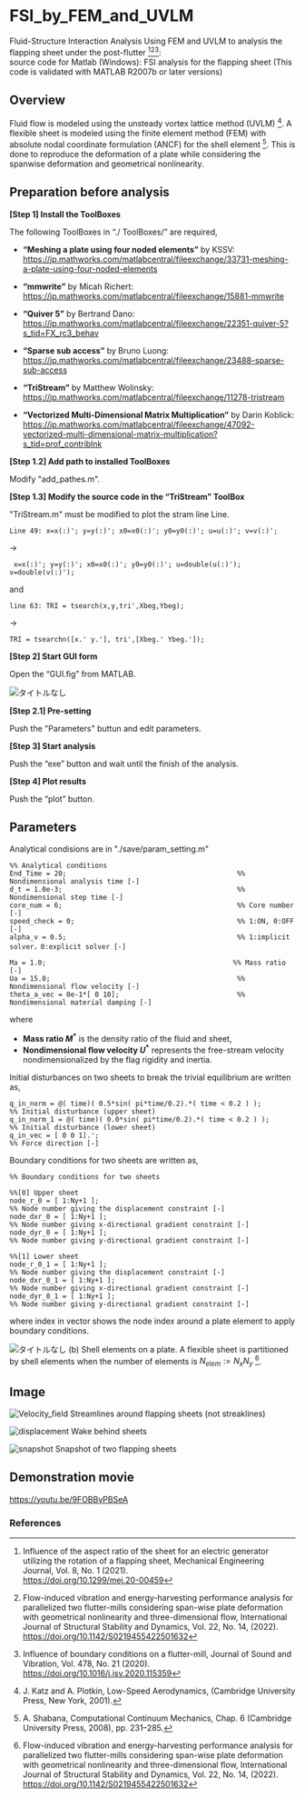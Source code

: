 # FSI_by_FEM_and_UVLM
Fluid-Structure Interaction Analysis Using FEM and UVLM to analysis the flapping sheet under the post-flutter [^1][^2][^3]:  
source code for Matlab (Windows): FSI analysis for the flapping sheet (This code is validated with MATLAB R2007b or later versions)

## Overview
Fluid flow is modeled using the unsteady vortex lattice method (UVLM) [^5]. A flexible sheet is modeled using the finite element method (FEM) with absolute nodal coordinate formulation (ANCF) for the shell element [^4]. This is done to reproduce the deformation of a plate while considering the spanwise deformation and geometrical nonlinearity.

## Preparation before analysis
__[Step 1] Install the ToolBoxes__

The following ToolBoxes in “./ ToolBoxes/” are required,
*	__“Meshing a plate using four noded elements”__ by KSSV:  
https://jp.mathworks.com/matlabcentral/fileexchange/33731-meshing-a-plate-using-four-noded-elements

*	__“mmwrite”__ by Micah Richert:  
https://jp.mathworks.com/matlabcentral/fileexchange/15881-mmwrite

*	__“Quiver 5”__ by Bertrand Dano:  
https://jp.mathworks.com/matlabcentral/fileexchange/22351-quiver-5?s_tid=FX_rc3_behav

*	__“Sparse sub access”__ by Bruno Luong:  
https://jp.mathworks.com/matlabcentral/fileexchange/23488-sparse-sub-access

*	__“TriStream”__ by Matthew Wolinsky:  
https://jp.mathworks.com/matlabcentral/fileexchange/11278-tristream

*	__“Vectorized Multi-Dimensional Matrix Multiplication”__ by Darin Koblick:  
https://jp.mathworks.com/matlabcentral/fileexchange/47092-vectorized-multi-dimensional-matrix-multiplication?s_tid=prof_contriblnk

__[Step 1.2] Add path to installed ToolBoxes__

Modify "add_pathes.m".

__[Step 1.3] Modify the source code in the “TriStream” ToolBox__

"TriStream.m" must be modified to plot the stram line Line.

````
Line 49: x=x(:)'; y=y(:)'; x0=x0(:)'; y0=y0(:)'; u=u(:)'; v=v(:)';
````
→
````
 x=x(:)'; y=y(:)'; x0=x0(:)'; y0=y0(:)'; u=double(u(:)'); v=double(v(:)');
````
and 
````
line 63: TRI = tsearch(x,y,tri',Xbeg,Ybeg);
````
→ 
````
TRI = tsearchn([x.' y.'], tri',[Xbeg.' Ybeg.']);
````

__[Step 2] Start GUI form__

Open the “GUI.fig” from MATLAB.

![タイトルなし](https://user-images.githubusercontent.com/114337358/192756887-25b36670-8faa-423f-b535-63a536ced8c8.png)

__[Step 2.1] Pre-setting__

Push the "Parameters" buttun and edit parameters.

__[Step 3] Start analysis__

Push the “exe” button and wait until the finish of the analysis.

__[Step 4] Plot results__

Push the “plot” button.


## Parameters

Analytical condisions are in "./save/param_setting.m"

````
%% Analytical conditions
End_Time = 20;                                          %% Nondimensional analysis time [-]
d_t = 1.0e-3;                                           %% Nondimensional step time [-]
core_num = 6;                                           %% Core number [-]
speed_check = 0;                                        %% 1:ON, 0:OFF [-]
alpha_v = 0.5;                                          %% 1:implicit solver，0:explicit solver [-]

Ma = 1.0;                                              %% Mass ratio [-]
Ua = 15.0;                                            	%% Nondimensional flow velocity [-]
theta_a_vec = 0e-1*[ 0 10];                           	%% Nondimensional material damping [-]
````
where

* __Mass ratio $M^*$__ is the density ratio of the fluid and sheet,
* __Nondimensional flow velocity $U^*$__ represents the free-stream velocity nondimensionalized by the flag rigidity and inertia.

 Initial disturbances on two sheets to break the trivial equilibrium are written as, 
````
q_in_norm = @( time)( 0.5*sin( pi*time/0.2).*( time < 0.2 ) );              %% Initial disturbance (upper sheet)
q_in_norm_1 = @( time)( 0.0*sin( pi*time/0.2).*( time < 0.2 ) );        	%% Initial disturbance (lower sheet)
q_in_vec = [ 0 0 1].';                                                      %% Force direction [-]  
````

Boundary conditions for two sheets are written as,
````
%% Boundary conditions for two sheets

%%[0] Upper sheet
node_r_0 = [ 1:Ny+1 ];                                                      %% Node number giving the displacement constraint [-]
node_dxr_0 = [ 1:Ny+1 ];                                                    %% Node number giving x-directional gradient constraint [-]
node_dyr_0 = [ 1:Ny+1 ];                                                    %% Node number giving y-directional gradient constraint [-]

%%[1] Lower sheet
node_r_0_1 = [ 1:Ny+1 ];                                                    %% Node number giving the displacement constraint [-]
node_dxr_0_1 = [ 1:Ny+1 ];                                                  %% Node number giving x-directional gradient constraint [-]
node_dyr_0_1 = [ 1:Ny+1 ];                                                  %% Node number giving y-directional gradient constraint [-]

````
where index in vector shows the node index around a plate element to apply boundary conditions.

![タイトルなし](https://user-images.githubusercontent.com/114337358/196866330-b2dec9e7-cacc-441a-9c69-da409bc73a81.png)
(b) Shell elements on a plate. A flexible sheet is partitioned by shell elements when the number of elements is $N_{elem} := N_x N_y$ [^2].


## Image

![Velocity_field](https://user-images.githubusercontent.com/114337358/192750314-cb1e90ff-6000-4cc9-8b85-8bcad371dddc.png)
Streamlines around flapping sheets (not streaklines)

![displacement](https://user-images.githubusercontent.com/114337358/195290706-db1c0575-f07e-4d27-9696-a1ede965fedd.png)
Wake behind sheets

![snapshot](https://user-images.githubusercontent.com/114337358/195290303-25102659-399d-45a3-b99a-e861bdb5a68e.png)
Snapshot of two flapping sheets

## Demonstration movie

https://youtu.be/9FOBByPBSeA

### References  
[^1]: Influence of the aspect ratio of the sheet for an electric generator utilizing the rotation of a flapping sheet, Mechanical Engineering Journal, Vol. 8, No. 1 (2021).  
https://doi.org/10.1299/mej.20-00459

[^2]: Flow-induced vibration and energy-harvesting performance analysis for parallelized two flutter-mills considering span-wise plate deformation with geometrical nonlinearity and three-dimensional flow, International Journal of Structural Stability and Dynamics, Vol. 22, No. 14, (2022).  
https://doi.org/10.1142/S0219455422501632

[^3]: Influence of boundary conditions on a flutter-mill, Journal of Sound and Vibration, Vol. 478, No. 21 (2020).  
https://doi.org/10.1016/j.jsv.2020.115359

[^4]: A. Shabana, Computational Continuum Mechanics, Chap. 6 (Cambridge University Press, 2008), pp. 231–285.

[^5]:  J. Katz and A. Plotkin, Low-Speed Aerodynamics, (Cambridge University Press, New York, 2001).



